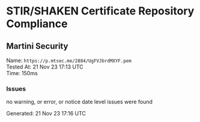 # STIR/SHAKEN Certificate Repository Compliance

## Martini Security

Name: `https://p.mtsec.me/2884/UgFVJbrdMXYF.pem`\
Tested At: 21 Nov 23 17:13 UTC\
Time: 150ms

### Issues

no warning, or error, or notice date level issues were found

Generated: 21 Nov 23 17:16 UTC